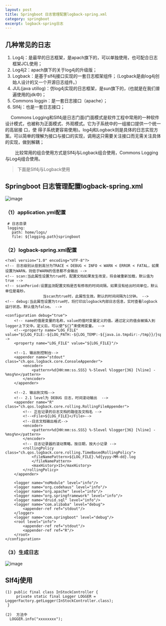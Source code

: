 ```yaml
---
layout: post
title: Springboot 日志管理配置logback-spring.xml
category: springboot
excerpt: logback-spring日志
---
```


## 几种常见的日志
 1. Log4j：是最早的日志框架，是apach旗下的，可以单独使用，也可配合日志框架JCL使用；
 2. Log4j2：apach旗下的关于log4j的升级版；
 3. Logback：是基于slf4j接口实现的一套日志框架组件；（Logback是由log4j创始人设计的又一个开源日志组件。）
 4. JUL(java utillog)：仿log4j实现的日志框架，是sun旗下的，(也就是在我们普遍使用的jdk中)；
 5. Commons loggin：是一套日志接口（apache）；
 6. Slf4j：也是一套日志接口；
 
　   Commons Logging和Slf4j是日志门面(门面模式是软件工程中常用的一种软件设计模式，也被称为正面模式、外观模式。它为子系统中的一组接口提供一个统一的高层接          口，使          得子系统更容易使用)。log4j和Logback则是具体的日志实现方案。可以简单的理解为接口与接口的实现，调用这只需要关注接口而无需关注具体的实现，做到解耦；
 
　　 比较常用的组合使用方式是Slf4j与Logback组合使用，Commons Logging与Log4j组合使用。
    
> 下面是Slf4j与Logback使用
     
## Springboot 日志管理配置logback-spring.xml
 
![image](http://jerrythh.com/assets/images/2018/java/logback1.png)

### （1）application.yml配置

```
 # 日志目录
 logging:
   path: home/logs/
   file: ${logging.path}springboot

```

### （2）logback-spring.xml配置

```
<?xml version="1.0" encoding="UTF-8"?>
<!-- 日志级别从低到高分为TRACE < DEBUG < INFO < WARN < ERROR < FATAL，如果设置为WARN，则低于WARN的信息都不会输出 -->
<!-- scan:当此属性设置为true时，配置文档如果发生改变，将会被重新加载，默认值为true -->
<!-- scanPeriod:设置监测配置文档是否有修改的时间间隔，如果没有给出时间单位，默认单位是毫秒。
                 当scan为true时，此属性生效。默认的时间间隔为1分钟。 -->
<!-- debug:当此属性设置为true时，将打印出logback内部日志信息，实时查看logback运行状态。默认值为false。 -->

<configuration debug="true">
    <!-- name的值是变量的名称，value的值时变量定义的值。通过定义的值会被插入到logger上下文中。定义后，可以使“${}”来使用变量。 -->
    <!--<property name="LOG_FILE" value="${LOG_FILE:-${LOG_PATH:-${LOG_TEMP:-${java.io.tmpdir:-/tmp}}/}spring.log}"/>-->
    <property name="LOG_FILE" value="${LOG_FILE}"/>

    <!--1. 输出到控制台-->
    <appender name="stdout" class="ch.qos.logback.core.ConsoleAppender">
        <encoder>
            <pattern>%d{HH:mm:ss.SSS} %-5level %logger{36} [%line] - %msg%n</pattern>
        </encoder>
    </appender>

    <!--2. 输出到文档-->
    <!-- 2.1 level为 DEBUG 日志，时间滚动输出  -->
    <appender name="R" class="ch.qos.logback.core.rolling.RollingFileAppender">
        <!-- 正在记录的日志文档的路径及文档名 -->
        <!--<File>${LOG_FILE}</File>-->
        <!--日志文档输出格式-->
        <encoder>
            <pattern>%d{HH:mm:ss.SSS} %-5level %logger{36} [%line] - %msg%n</pattern>
        </encoder>
        <!-- 日志记录器的滚动策略，按日期，按大小记录 -->
        <rollingPolicy class="ch.qos.logback.core.rolling.TimeBasedRollingPolicy">
            <fileNamePattern>${LOG_FILE}.%d{yyyy-MM-dd}.log
            </fileNamePattern>
            <maxHistory>15</maxHistory>
        </rollingPolicy>
    </appender>

    <logger name="noModule" level="info"/>
    <logger name="org.codehaus" level="info"/>
    <logger name="org.apache" level="info"/>
    <logger name="org.springframework" level="info"/>
    <logger name="druid.sql" level="info"/>
    <logger name="com.alibaba" level="debug">
        <appender-ref ref="stdout"/>
    </logger>
    <logger name="com.springboot" level="debug"/>
    <root level="info">
        <appender-ref ref="stdout"/>
        <appender-ref ref="R"/>
    </root>
</configuration>
```

### （3）生成日志
 
![image](http://jerrythh.com/assets/images/2018/java/logback2.png)

## Slf4j使用
```
(1) public final class InStockController {
     private static final Logger LOGGER = LoggerFactory.getLogger(InStockController.class);
 }

(2)  方法中
  LOGGER.info("xxxxxxxx");

```